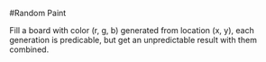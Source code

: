 #Random Paint

Fill a board with color (r, g, b) generated from location (x, y), each generation is predicable, but get an unpredictable result with them combined.